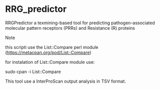 # RRG_predictor
RRGPredictor a texmining-based tool for predicting pathogen-associated molecular pattern receptors (PRRs) and Resistance (R) proteins  


Note

this scripti use the List::Compare perl module (https://metacpan.org/pod/List::Compare)

for instalation of List::Compare module use:

sudo cpan -i List::Compare

This tool use a InterProScan output analysis in TSV format.


